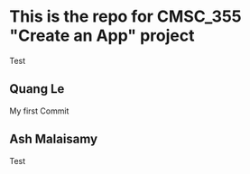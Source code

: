 # This is the repo for CMSC_355 "Create an App" project
Test
## Quang Le
My first Commit
## Ash Malaisamy
Test